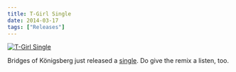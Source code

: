```yaml
---
title: T-Girl Single
date: 2014-03-17
tags: ["Releases"]
---
```


[![T-Girl Single](/images/t-girl-single.jpg)](https://bridgesofkonigsberg.bandcamp.com/album/t-girl-single)

Bridges of Königsberg just released a [single](https://bridgesofkonigsberg.bandcamp.com/album/t-girl-single). Do give the remix a listen, too.
